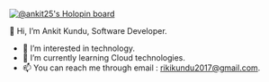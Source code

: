 [![@ankit25's Holopin board](https://holopin.io/api/user/board?user=ankit25)](https://holopin.io/@ankit25)

👋 Hi, I’m Ankit Kundu, Software Developer.
- 👀 I’m interested in technology.
- 🌱 I’m currently learning Cloud technologies.
- 📫 You can reach me through email : rikikundu2017@gmail.com.

<!---
Ankit12453/Ankit12453 is a ✨ special ✨ repository because its `README.md` (this file) appears on your GitHub profile.
You can click the Preview link to take a look at your changes.
--->

